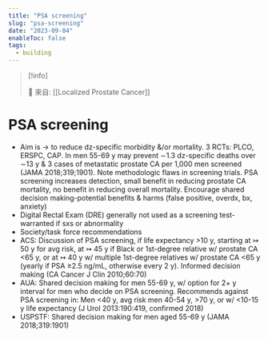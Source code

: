 ```yaml
---
title: "PSA screening"
slug: "psa-screening"
date: "2023-09-04"
enableToc: false
tags:
  - building
---
```


> [!info]
>
> 🌱 來自: [[Localized Prostate Cancer]]

# PSA screening

- Aim is → to reduce dz-specific morbidity &/or mortality. 3 RCTs: PLCO, ERSPC, CAP. In men 55-69 y may prevent ∼1.3 dz-specific deaths over ∼13 y & 3 cases of metastatic prostate CA per 1,000 men screened (JAMA 2018;319;1901). Note methodologic flaws in screening trials. PSA screening increases detection, small benefit in reducing prostate CA mortality, no benefit in reducing overall mortality. Encourage shared decision making-potential benefits & harms (false positive, overdx, bx, anxiety)
- Digital Rectal Exam (DRE) generally not used as a screening test-warranted if sxs or abnormality
- Society/task force recommendations
- ACS: Discussion of PSA screening, if life expectancy >10 y, starting at ↣ 50 y for avg risk, at ↣ 45 y if Black or 1st-degree relative w/ prostate CA <65 y, or at ↣ 40 y w/ multiple 1st-degree relatives w/ prostate CA <65 y (yearly if PSA ≥2.5 ng/mL, otherwise every 2 y). Informed decision making (CA Cancer J Clin 2010;60:70)
- AUA: Shared decision making for men 55-69 y, w/ option for 2+ y interval for men who decide on PSA screening. Recommends against PSA screening in: Men <40 y, avg risk men 40-54 y, >70 y, or w/ <10-15 y life expectancy (J Urol 2013:190:419, confirmed 2018)
- USPSTF: Shared decision making for men aged 55-69 y (JAMA 2018;319:1901)
